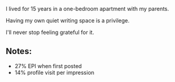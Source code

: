 I lived for 15 years in a one-bedroom apartment with my parents.  
  
Having my own quiet writing space is a privilege.  
  
I'll never stop feeling grateful for it.

## Notes:
- 27% EPI when first posted
- 14% profile visit per impression